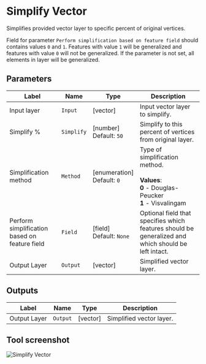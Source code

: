 # Simplify Vector

Simplifies provided vector layer to specific percent of original vertices.

Field for parameter `Perform simplification based on feature field` should contains values `0` and `1`. Features with value `1` will be generalized and features with value `0` will not be generalized. If the parameter is not set, all elements in layer will be generalized.

## Parameters

| Label                                         | Name       | Type                             | Description                                                                                                   |
| --------------------------------------------- | ---------- | -------------------------------- | ------------------------------------------------------------------------------------------------------------- |
| Input layer                                   | `Input`    | [vector]                         | Input vector layer to simplify.                                                                               |
| Simplify %                                    | `Simplify` | [number] <br/> Default: `50`     | Simplify to this percent of vertices from original layer.                                                     |
| Simplification method                         | `Method`   | [enumeration] <br/> Default: `0` | Type of simplification method. <br/><br/> **Values**: <br/> **0** - Douglas-Peucker <br/> **1** - Visvalingam |
| Perform simplification based on feature field | `Field`    | [field] <br/> Default: `None`    | Optional field that specifies which features should be generalized and which should be left intact.           |
| Output Layer                                  | `Output`   | [vector]                         | Simplified vector layer.                                                                                      |



## Outputs

| Label        | Name     | Type     | Description              |
| ------------ | -------- | -------- | ------------------------ |
| Output Layer | `Output` | [vector] | Simplified vector layer. |

## Tool screenshot

![Simplify Vector](../../images/tool_simplify.png)
	
